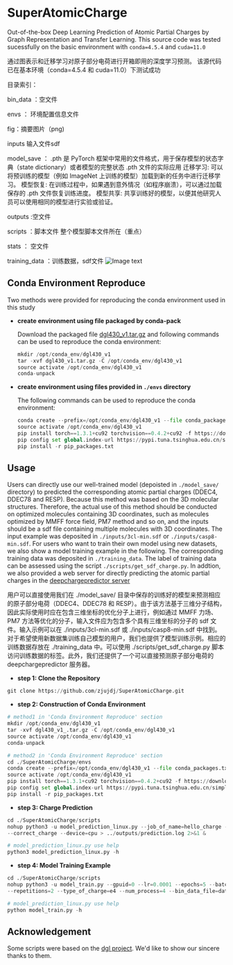 # SuperAtomicCharge
Out-of-the-box Deep Learning Prediction of Atomic Partial Charges by Graph Representation and Transfer Learning.
This source code was tested sucessfully on the basic environment with `conda=4.5.4` and `cuda=11.0`

通过图表示和迁移学习对原子部分电荷进行开箱即用的深度学习预测。 该源代码已在基本环境（conda=4.5.4 和 cuda=11.0）下测试成功

目录索引：

bin_data ：空文件

envs ： 环境配置信息文件

fig：摘要图片（png)

inputs 输入文件sdf

model_save ： .pth 是 PyTorch 框架中常用的文件格式，用于保存模型的状态字典（state dictionary）或者模型的完整状态
.pth 文件的实际应用
迁移学习: 可以将预训练的模型（例如 ImageNet 上训练的模型）加载到新的任务中进行迁移学习。
模型恢复: 在训练过程中，如果遇到意外情况（如程序崩溃），可以通过加载保存的 .pth 文件恢复训练进度。
模型共享: 共享训练好的模型，以便其他研究人员可以使用相同的模型进行实验或验证。

outputs :空文件

scripts ：脚本文件 整个模型脚本文件所在（重点）

stats ： 空文件

training_data ：训练数据，sdf文件
![Image text](https://github.com/zjujdj/SuperAtomicCharge/blob/main/fig/graph_Abstract.png)
## Conda Environment Reproduce
Two methods were provided for reproducing the conda environment used in this study
- **create environment using file packaged by conda-pack**
    
    Download the packaged file [dgl430_v1.tar.gz](https://drive.google.com/file/d/1Rls2ydUSoEjW_rRnvXBzBCcoB4YvcWLQ/view?usp=sharing) 
    and following commands can be used to reproduce the conda environment:
    ```python
    mkdir /opt/conda_env/dgl430_v1
    tar -xvf dgl430_v1.tar.gz -C /opt/conda_env/dgl430_v1
    source activate /opt/conda_env/dgl430_v1
    conda-unpack
    ```
  
- **create environment using files provided in `./envs` directory**
    
    The following commands can be used to reproduce the conda environment:
    ```python
    conda create --prefix=/opt/conda_env/dgl430_v1 --file conda_packages.txt
    source activate /opt/conda_env/dgl430_v1
    pip install torch==1.3.1+cu92 torchvision==0.4.2+cu92 -f https://download.pytorch.org/whl/torch_stable.html
    pip config set global.index-url https://pypi.tuna.tsinghua.edu.cn/simple
    pip install -r pip_packages.txt

    ```
  
## Usage
Users can directly use our well-trained model (depoisted in `./model_save/` directory) to predicted the corresponding 
atomic partial charges (DDEC4, DDEC78 and RESP). Because this method was based on the 3D molecular structures. Therefore, 
the actual use of this method should be conducted  on optimized molecules containing 3D coordinates, such as molecules 
optimized by MMFF force field, PM7 method and so on, and the inputs should  be a sdf file containing multiple molecules 
with 3D coordinates. The input  example was deposited in `./inputs/3cl-min.sdf` or `./inputs/casp8-min.sdf`. For users 
who want to train their own model using new datasets, we also show a model training example in the following. The 
corresponding training data was deposited in `./training_data`. The label of training data can be assessed using the
script `./scripts/get_sdf_charge.py`. In addtion, we also provided a web server for directly predicting the atomic partial 
charges in the [deepchargepredictor server](http://cadd.zju.edu.cn/deepchargepredictor/)

用户可以直接使用我们在 ./model_save/ 目录中保存的训练好的模型来预测相应的原子部分电荷（DDEC4、DDEC78 和 RESP）。由于该方法基于三维分子结构，因此实际使用时应在包含三维坐标的优化分子上进行，例如通过 MMFF 力场、PM7 方法等优化的分子，输入文件应为包含多个具有三维坐标的分子的 sdf 文件。输入示例可以在 ./inputs/3cl-min.sdf 或 ./inputs/casp8-min.sdf 中找到。对于希望使用新数据集训练自己模型的用户，我们也提供了模型训练示例。相应的训练数据存放在 ./training_data 中。可以使用 ./scripts/get_sdf_charge.py 脚本访问训练数据的标签。此外，我们还提供了一个可以直接预测原子部分电荷的 deepchargepredictor 服务器。

- **step 1: Clone the Repository**
```python
git clone https://github.com/zjujdj/SuperAtomicCharge.git
```

- **step 2: Construction of Conda Environment**
```python
# method1 in 'Conda Environment Reproduce' section
mkdir /opt/conda_env/dgl430_v1
tar -xvf dgl430_v1_.tar.gz -C /opt/conda_env/dgl430_v1
source activate /opt/conda_env/dgl430_v1
conda-unpack

# method2 in 'Conda Environment Reproduce' section
cd ./SuperAtomicCharge/envs
conda create --prefix=/opt/conda_env/dgl430_v1 --file conda_packages.txt
source activate /opt/conda_env/dgl430_v1
pip install torch==1.3.1+cu92 torchvision==0.4.2+cu92 -f https://download.pytorch.org/whl/torch_stable.html
pip config set global.index-url https://pypi.tuna.tsinghua.edu.cn/simple
pip install -r pip_packages.txt
```

- **step 3: Charge Prediction**
```python
cd ./SuperAtomicCharge/scripts
nohup python3 -u model_prediction_linux.py --job_of_name=hello_charge --type_of_charge=e4 --input_file=3cl-min.sdf 
--correct_charge --device=cpu > ../outputs/prediction.log 2>&1 &

# model_prediction_linux.py use help
python3 model_prediction_linux.py -h
```

- **step 4: Model Training Example**
```python
cd ./SuperAtomicCharge/scripts
nohup python3 -u model_train.py --gpuid=0 --lr=0.0001 --epochs=5 --batch_size=20 --tolerance=0 --patience=3 --l2=0.000001 
--repetitions=2 --type_of_charge=e4 --num_process=4 --bin_data_file=data_e4.bin > ../outputs/training.log 2>&1 &

# model_prediction_linux.py use help
python model_train.py -h
```

## Acknowledgement
Some scripts were based on the [dgl project](https://github.com/awslabs/dgl-lifesci). 
We'd like to show our sincere thanks to them.
